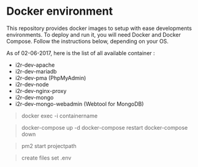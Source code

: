 # Docker environment
This repository provides docker images to setup with ease developments environments.
To deploy and run it, you will need Docker and Docker Compose. Follow the instructions below, depending on your OS.

As of 02-06-2017, here is the list of all available container :
- i2r-dev-apache
- i2r-dev-mariadb
- i2r-dev-pma (PhpMyAdmin)
- i2r-dev-node
- i2r-dev-nginx-proxy
- i2r-dev-mongo
- i2r-dev-mongo-webadmin (Webtool for MongoDB)


> docker exec -i containername

> docker-compose up -d
> docker-compose restart
> docker-compose down

>pm2 start projectpath

> create files
> set .env
